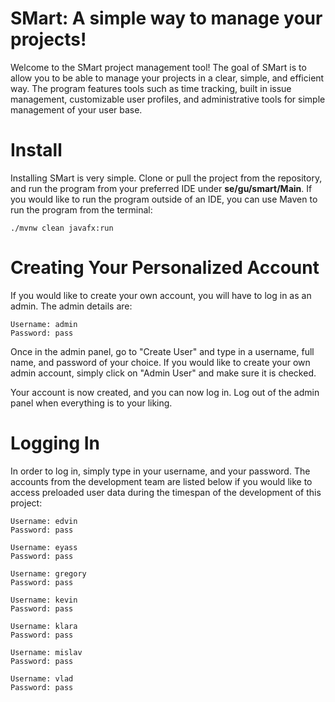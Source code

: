 # SMart: A simple way to manage your projects!

Welcome to the SMart project management tool! The goal of SMart is to allow you to be able to manage your projects in a clear, simple, and efficient way. The program features tools such as time tracking, built in issue management, customizable user profiles, and administrative tools for simple management of your user base.

# Install 

Installing SMart is very simple. Clone or pull the project from the repository, and run the program from your preferred IDE under **se/gu/smart/Main**.   If you would like to run the program outside of an IDE, you can use Maven to run the program from the terminal:

```
./mvnw clean javafx:run
```

# Creating Your Personalized Account

If you would like to create your own account, you will have to log in as an admin. The admin details are:
    
    Username: admin
    Password: pass

Once in the admin panel, go to "Create User" and type in a username, full name, and password of your choice. If you would like to create your own admin account, simply click on "Admin User" and make sure it is checked. 

Your account is now created, and you can now log in. Log out of the admin panel when everything is to your liking.

# Logging In

In order to log in, simply type in your username, and your password. The accounts from the development team are listed below if you would like to access preloaded user data during the timespan of the development of this project: 

    Username: edvin
    Password: pass

    Username: eyass
    Password: pass

    Username: gregory
    Password: pass

    Username: kevin
    Password: pass

    Username: klara
    Password: pass

    Username: mislav
    Password: pass

    Username: vlad
    Password: pass
